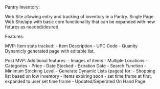 Pantry Inventory:

Web Site allowing entry and tracking of inventory in a Pantry. Single Page Web Site/app with basic core functionality that can be expanded with new fetures as needed/desired.

Features:

MVP:
Item stats tracked:
    - Item Description
    - UPC Code
    - Quanity
Dynamicly generated page with editable list.

Post MVP:
Additional features:
    - Images of items
    - Multiple Locations
    - Categories
    - Price
    - Date Stocked
    - Exiration Date
    - Search Function
    - Minimum Stocking Level
    - Generate Dynamic Lists (pages) for:
        - Shopping list based on low inventory
        - Items expiring soon 
            - set time frame at first, expanded to user set time frame
        - Updated/Seperated On Hand Page

